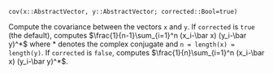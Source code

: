 ```
cov(x::AbstractVector, y::AbstractVector; corrected::Bool=true)
```

Compute the covariance between the vectors `x` and `y`. If `corrected` is `true` (the default), computes $\frac{1}{n-1}\sum_{i=1}^n (x_i-\bar x) (y_i-\bar y)^*$ where $*$ denotes the complex conjugate and `n = length(x) = length(y)`. If `corrected` is `false`, computes $\frac{1}{n}\sum_{i=1}^n (x_i-\bar x) (y_i-\bar y)^*$.
